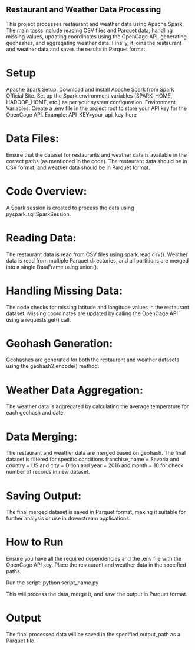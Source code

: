 ## Restaurant and Weather Data Processing
This project processes restaurant and weather data using Apache Spark. 
The main tasks include reading CSV files and Parquet data, handling missing values,
updating coordinates using the OpenCage API, generating geohashes, and aggregating weather data. 
Finally, it joins the restaurant and weather data and saves the results in Parquet format.

# Setup
Apache Spark Setup:
Download and install Apache Spark from Spark Official Site.
Set up the Spark environment variables (SPARK_HOME, HADOOP_HOME, etc.) as per your system configuration.
Environment Variables: Create a .env file in the project root to store your API key for the OpenCage API. 
Example: API_KEY=your_api_key_here

# Data Files:
Ensure that the dataset for restaurants and weather data is available in the correct paths 
(as mentioned in the code). The restaurant data should be in CSV format, and weather data 
should be in Parquet format.

# Code Overview:
A Spark session is created to process the data using pyspark.sql.SparkSession.

# Reading Data:
The restaurant data is read from CSV files using spark.read.csv().
Weather data is read from multiple Parquet directories, and all partitions are merged into 
a single DataFrame using union().

# Handling Missing Data:
The code checks for missing latitude and longitude values in the restaurant dataset.
Missing coordinates are updated by calling the OpenCage API using a requests.get() call.

# Geohash Generation:
Geohashes are generated for both the restaurant and weather datasets using the geohash2.encode() method.

# Weather Data Aggregation:
The weather data is aggregated by calculating the average temperature for each geohash and date.

# Data Merging:
The restaurant and weather data are merged based on geohash.
The final dataset is filtered for specific conditions franchise_name = Savoria and country = US 
and city = Dillon and year = 2016 and month = 10 for check number of records in new dataset.

# Saving Output:
The final merged dataset is saved in Parquet format, making it suitable for further analysis or use in downstream applications.

# How to Run
Ensure you have all the required dependencies and the .env file with the OpenCage API key.
Place the restaurant and weather data in the specified paths.

Run the script:
python script_name.py

This will process the data, merge it, and save the output in Parquet format.

# Output
The final processed data will be saved in the specified output_path as a Parquet file.
